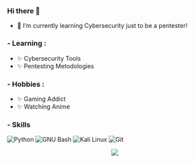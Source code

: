 ### Hi there 👋
- 🌱 I’m currently learning Cybersecurity just to be a pentester!

### - Learning :
- ✨ Cybersecurity Tools
- ✨ Pentesting Metodologies

### - Hobbies : 
- ✨ Gaming Addict
- ✨ Watching Anime

### - Skills
![Python](https://img.shields.io/badge/-Python-000000?style=flat-square&logo=python&labelColor=FCF955)
![GNU Bash](https://img.shields.io/badge/-Bash-000000?style=square&logo=gnubash&labelColor=000000)
![Kali Linux](https://img.shields.io/badge/-Kali-000000?style=square&logo=kalilinux&logoColor=000000&labelColor=5DADE2)
![Git](https://img.shields.io/badge/-Git-000000?style=squuare&logo=git&labelColor=FFFFFF)
<p align="center" >  
  <a href="https://github.com/anuraghazra/github-readme-stats"> 
<img  src="https://github-readme-stats.vercel.app/api?username=berserkwings&&show_icons=true&theme=radical"/>
  </a>
  </p>



